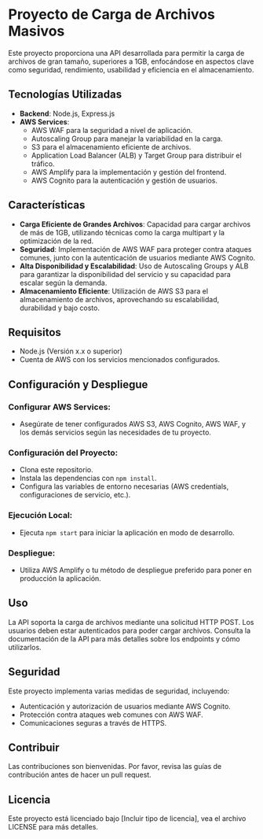 # Proyecto de Carga de Archivos Masivos

Este proyecto proporciona una API desarrollada para permitir la carga de archivos de gran tamaño, superiores a 1GB, enfocándose en aspectos clave como seguridad, rendimiento, usabilidad y eficiencia en el almacenamiento.

## Tecnologías Utilizadas

- **Backend**: Node.js, Express.js
- **AWS Services**:
  - AWS WAF para la seguridad a nivel de aplicación.
  - Autoscaling Group para manejar la variabilidad en la carga.
  - S3 para el almacenamiento eficiente de archivos.
  - Application Load Balancer (ALB) y Target Group para distribuir el tráfico.
  - AWS Amplify para la implementación y gestión del frontend.
  - AWS Cognito para la autenticación y gestión de usuarios.

## Características

- **Carga Eficiente de Grandes Archivos**: Capacidad para cargar archivos de más de 1GB, utilizando técnicas como la carga multipart y la optimización de la red.
- **Seguridad**: Implementación de AWS WAF para proteger contra ataques comunes, junto con la autenticación de usuarios mediante AWS Cognito.
- **Alta Disponibilidad y Escalabilidad**: Uso de Autoscaling Groups y ALB para garantizar la disponibilidad del servicio y su capacidad para escalar según la demanda.
- **Almacenamiento Eficiente**: Utilización de AWS S3 para el almacenamiento de archivos, aprovechando su escalabilidad, durabilidad y bajo costo.

## Requisitos

- Node.js (Versión x.x o superior)
- Cuenta de AWS con los servicios mencionados configurados.

## Configuración y Despliegue

### Configurar AWS Services:

- Asegúrate de tener configurados AWS S3, AWS Cognito, AWS WAF, y los demás servicios según las necesidades de tu proyecto.

### Configuración del Proyecto:

- Clona este repositorio.
- Instala las dependencias con `npm install`.
- Configura las variables de entorno necesarias (AWS credentials, configuraciones de servicio, etc.).

### Ejecución Local:

- Ejecuta `npm start` para iniciar la aplicación en modo de desarrollo.

### Despliegue:

- Utiliza AWS Amplify o tu método de despliegue preferido para poner en producción la aplicación.

## Uso

La API soporta la carga de archivos mediante una solicitud HTTP POST. Los usuarios deben estar autenticados para poder cargar archivos. Consulta la documentación de la API para más detalles sobre los endpoints y cómo utilizarlos.

## Seguridad

Este proyecto implementa varias medidas de seguridad, incluyendo:

- Autenticación y autorización de usuarios mediante AWS Cognito.
- Protección contra ataques web comunes con AWS WAF.
- Comunicaciones seguras a través de HTTPS.

## Contribuir

Las contribuciones son bienvenidas. Por favor, revisa las guías de contribución antes de hacer un pull request.

## Licencia

Este proyecto está licenciado bajo [Incluir tipo de licencia], vea el archivo LICENSE para más detalles.
